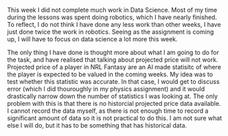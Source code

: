 
This week I did not complete much work in Data Science. Most of my time during the lessons was spent doing robotics, which I have nearly finished. To reflect, I do not think I have done any less work than other weeks, I have just done twice the work in robotics. Seeing as the assignment is coming up, I will have to focus on data science a lot more this week. 

The only thing I have done is thought more about what I am going to do for the task, and have realised that talking about projected price will not work. Projected price of a player in NRL Fantasy are an AI made statisitc of where the player is expected to be valued in the coming weeks. My idea was to test whether this statistic was accurate. In that case, I would get to discuss error (which I did thouroughly in my physics assignment) and it would drastically narrow down the number of statistics I was looking at. The only problem with this is that there is no historcial projected price data available. I cannot record the data myself, as there is not enough time to record a significant amount of data so it is not practical to do this. I am not sure what else I will do, but it has to be something that has historical data.


